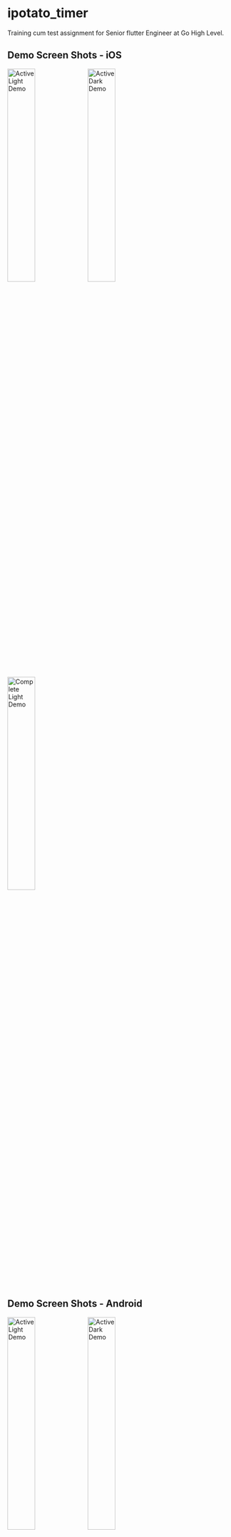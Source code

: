 # ipotato_timer

Training cum test assignment for Senior flutter Engineer at Go High Level.

## Demo Screen Shots - iOS

<img src="https://raw.githubusercontent.com/harpreetseera/ipotato_timer/readme_updates/screenshots/ios/active_light.png" height="35%" width="35%"  alt="Active Light Demo"/> <img src="https://raw.githubusercontent.com/harpreetseera/ipotato_timer/readme_updates/screenshots/ios/active_dark.png"   height="35%" width="35%" alt="Active Dark Demo" /> <img src="https://raw.githubusercontent.com/harpreetseera/ipotato_timer/readme_updates/screenshots/ios/complete_light.png"   height="35%" width="35%" alt=" Complete Light Demo" /> 

## Demo Screen Shots - Android

<img src="https://raw.githubusercontent.com/harpreetseera/ipotato_timer/readme_updates/screenshots/android/active_light.png" height="35%" width="35%"  alt="Active Light Demo"/> <img src="https://raw.githubusercontent.com/harpreetseera/ipotato_timer/readme_updates/screenshots/android/active_dark.png"   height="35%" width="35%" alt="Active Dark Demo" /> <img src="https://raw.githubusercontent.com/harpreetseera/ipotato_timer/readme_updates/screenshots/android/complete_light.png"   height="35%" width="35%" alt=" Complete Light Demo" /> 
## Demo Screen Shots - Mac OS

<img src="https://raw.githubusercontent.com/harpreetseera/ipotato_timer/readme_updates/screenshots/mac/active_light.png" height="35%" width="35%"  alt="Active Light Demo"/> <img src="https://raw.githubusercontent.com/harpreetseera/ipotato_timer/readme_updates/screenshots/mac/active_dark.png"   height="35%" width="35%" alt="Active Dark Demo" /> <img src="https://raw.githubusercontent.com/harpreetseera/ipotato_timer/readme_updates/screenshots/mac/complete_light.png"   height="35%" width="35%" alt=" Complete Light Demo" /> 

### Created & Maintained By

[Harpreet Singh](https://github.com/harpreetseera) 

# License

    Copyright 2020 Harpreet Singh

    Licensed under the Apache License, Version 2.0 (the "License");
    you may not use this file except in compliance with the License.
    You may obtain a copy of the License at

       http://www.apache.org/licenses/LICENSE-2.0

    Unless required by applicable law or agreed to in writing, software
    distributed under the License is distributed on an "AS IS" BASIS,
    WITHOUT WARRANTIES OR CONDITIONS OF ANY KIND, either express or implied.
    See the License for the specific language governing permissions and
    limitations under the License.